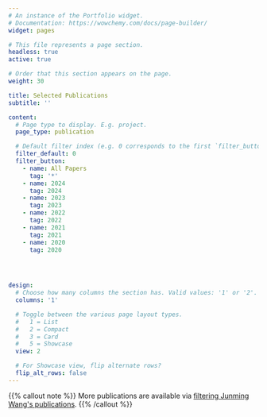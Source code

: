 ```yaml
---
# An instance of the Portfolio widget.
# Documentation: https://wowchemy.com/docs/page-builder/
widget: pages

# This file represents a page section.
headless: true
active: true

# Order that this section appears on the page.
weight: 30

title: Selected Publications
subtitle: ''

content:
  # Page type to display. E.g. project.
  page_type: publication

  # Default filter index (e.g. 0 corresponds to the first `filter_button` instance below).
  filter_default: 0
  filter_button:
    - name: All Papers
      tag: '*'
    - name: 2024
      tag: 2024
    - name: 2023
      tag: 2023
    - name: 2022
      tag: 2022
    - name: 2021
      tag: 2021
    - name: 2020
      tag: 2020

    


design:
  # Choose how many columns the section has. Valid values: '1' or '2'.
  columns: '1'

  # Toggle between the various page layout types.
  #   1 = List
  #   2 = Compact
  #   3 = Card
  #   5 = Showcase
  view: 2

  # For Showcase view, flip alternate rows?
  flip_alt_rows: false
---
```


{{% callout note %}}
More publications are available via  [filtering Junming Wang's publications](./publication/).
{{% /callout %}}
